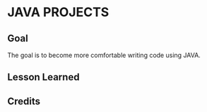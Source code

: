 # JAVA PROJECTS

## Goal

The goal is to become more comfortable writing code using JAVA.

## Lesson Learned

## Credits
